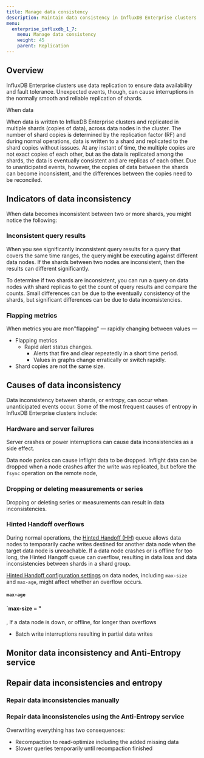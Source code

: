 ```yaml
---
title: Manage data consistency
description: Maintain data consistency in InfluxDB Enterprise clusters with manual repairs, replacing missing shards, or using the Anti-Entropy service
menu:
  enterprise_influxdb_1_7:
    menu: Manage data consistency
    weight: 45
    parent: Replication
---
```


## Overview

InfluxDB Enterprise clusters use data replication to ensure data availability and fault tolerance.
Unexpected events, though, can cause interruptions in the normally smooth and reliable replication of shards.

When data 

When data is written to InfluxDB Enterprise clusters and replicated in multiple shards (copies of data),  across data nodes in the cluster. The number of shard copies is determined by the replication factor (RF) and during normal operations, data is written to a shard and replicated to the shard copies without isssues. At any instant of time, the multiple copies are not exact copies of each other, but as the data is replicated among the shards, the data is eventually consistent and are replicas of each other. Due to unanticipated events, however, the copies of data between the shards can become inconsistent, and the differences between the copies need to be reconciled.

## Indicators of data inconsistency

When data becomes inconsistent between two or more shards, you might notice the following:

### Inconsistent query results

When you see significantly inconsistent query results for a query that covers the same time ranges, the query might be executing against different data nodes. If the shards between two nodes are inconsistent, then the results can different significantly. 

To determine if two shards are inconsistent, you can run a query on data nodes with shard replicas to get the count of query results and compare the counts. Small differences can be due to the eventually consistency of the shards, but significant differences can be due to data inconsistencies. 

### Flapping metrics

When metrics you are mon"flapping" — rapidly changing between values — 

- Flapping metrics
  - Rapid alert status changes.
    - Alerts that fire and clear repeatedly in a short time period.
    - Values in graphs change erratically or switch rapidly.
- Shard copies are not the same size.

## Causes of data inconsistency

Data inconsistency between shards, or entropy, can occur when unanticipated events occur.
Some of the most frequent causes of entropy in InfluxDB Enterprise clusters include:

### Hardware and server failures

Server crashes or power interruptions can cause data inconsistencies as a side effect. 

Data node panics can cause inflight data to be dropped. 
Inflight data can be dropped when a node crashes after the write was replicated, but before the `fsync` operation on the remote node,

### Dropping or deleting measurements or series

Dropping or deleting series or measurements can result in data inconsistencies.

### Hinted Handoff overflows

During normal operations, the [Hinted Handoff (HH)](/enterprise_influxdb/v1.7/concepts/clustering/#hinted-handoff) queue allows data nodes to temporarily cache writes destined for another data node when the target data node is unreachable. If a data node crashes or is offline for too long, the Hinted Hangoff queue can overflow, resulting in data loss and data inconsistencies between shards in a shard group.

[Hinted Handoff configuration settings](/enterprise_influxdb/v1.7/administration/config-data-nodes/#hinted-handoff-settings) on data nodes, including `max-size` and `max-age`, might affect whether an overflow occurs.

#### `max-age`


#### `max-size = "

, If a data node is down, or offline, for longer than 
overflows
- Batch write interruptions resulting in partial data writes

## Monitor data inconsistency and Anti-Entropy service

## Repair data inconsistencies and entropy

### Repair data inconsistencies manually

### Repair data inconsistencies using the Anti-Entropy service

Overwriting everything has two consequences:

- Recompaction to read-optimize including the added missing data
- Slower queries temporarily until recompaction finished



